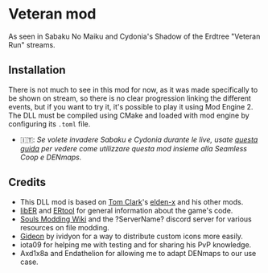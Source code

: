 # Veteran mod

As seen in Sabaku No Maiku and Cydonia's Shadow of the Erdtree "Veteran Run" streams.

## Installation

There is not much to see in this mod for now, as it was made specifically to be shown on stream, so there is no clear progression linking the different events, but if you want to try it, it's possible to play it using Mod Engine 2. The DLL must be compiled using CMake and loaded with mod engine by configuring its `.toml` file.
- :it:: *Se volete invadere Sabaku e Cydonia durante le live, usate [questa guida](https://gist.github.com/Metalcape/4ce176e1daf790ee977010eab17b9ba2) per vedere come utilizzare questa mod insieme alla Seamless Coop e DENmaps.*

## Credits
- This DLL mod is based on [Tom Clark](https://github.com/ThomasJClark)'s [elden-x](https://github.com/ThomasJClark/elden-x) and his other mods.
- [libER](https://github.com/Dasaav-dsv/libER/) and [ERtool](https://github.com/kh0nsu/EldenRingTool) for general information about the game's code.
- [Souls Modding Wiki](http://soulsmodding.wikidot.com/) and the ?ServerName? discord server for various resources on file modding.
- [Gideon](https://github.com/ividyon/Gideon) by ividyon for a way to distribute custom icons more easily.
- iota09 for helping me with testing and for sharing his PvP knowledge.
- Axd1x8a and Endathelion for allowing me to adapt DENmaps to our use case.
